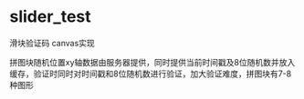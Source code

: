 # slider_test
滑块验证码
canvas实现

拼图块随机位置xy轴数据由服务器提供，同时提供当前时间戳及8位随机数并放入缓存，验证时同时对时间戳和8位随机数进行验证，加大验证难度，拼图块有7-8种图形
